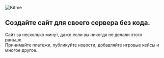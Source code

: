 ![Kitme](https://github.com/kitmeru/.github/blob/main/images/kitme-preview.png) 

## Создайте сайт для своего сервера без кода.

Сайт за несколько минут, даже если вы никогда не делали этого раньше. <br>
Принимайте платежи, публикуйте новости, добавляйте игровые кейсы и многое другое.

<!-- * [VK](https://vk.com/rukitme)
* [Сайт](http://kitme.ru/) -->
